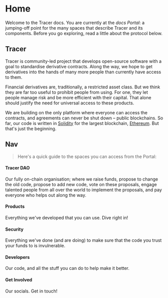 # Home

Welcome to the Tracer docs. You are currently at the _docs Portal_: a jumping-off point for the many spaces that describe Tracer and its components. Before you go exploring, read a little about the protocol below.

## Tracer

Tracer is community-led project that develops open-source software with a goal to standardise derivative contracts. Along the way, we hope to get derivatives into the hands of many more people than currently have access to them. &#x20;

Financial derivatives are, traditionally, a restricted asset class. But we think they are far too useful to prohibit people from using. For one, they let people manage risk and be more efficient with their capital. That alone should justify the need for universal access to these products.&#x20;

We are building on the only platform where everyone can access the contracts, and agreements can never be shut down – public blockchains. So far, our code is written in [Solidity](https://soliditylang.org) for the largest blockchain, [Ethereum](https://ethereum.org/en/). But that's just the beginning.&#x20;

## Nav

> Here's a quick guide to the spaces you can access from the Portal:

#### Tracer DAO

Our fully on-chain organisation; where we raise funds, propose to change the old code, propose to add new code, vote on these proposals, engage talented people from all over the world to implement the proposals, and pay everyone who helps out along the way. &#x20;

#### Products&#x20;

Everything we've developed that you can use. Dive right in!

#### Security

Everything we've done (and are doing) to make sure that the code you trust your funds to is invulnerable.

#### Developers&#x20;

Our code, and all the stuff you can do to help make it better.&#x20;

#### Get Involved&#x20;

Our socials. Get in touch!
